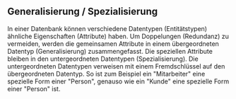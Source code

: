 ## Generalisierung / Spezialisierung

In einer Datenbank können verschiedene Datentypen (Entitätstypen) ähnliche Eigenschaften (Attribute) haben. Um Doppelungen (Redundanz) zu vermeiden, 
werden die gemeinsamen Attribute in einem übergeordneten Datentyp (Generalisierung) zusammengefasst. Die speziellen Attribute bleiben in den untergeordneten Datentypen (Spezialisierung). 
Die untergeordneten Datentypen verweisen mit einem Fremdschlüssel auf den übergeordneten Datentyp. So ist zum Beispiel ein "Mitarbeiter" eine spezielle Form einer "Person", 
genauso wie ein "Kunde" eine spezielle Form einer "Person" ist.
